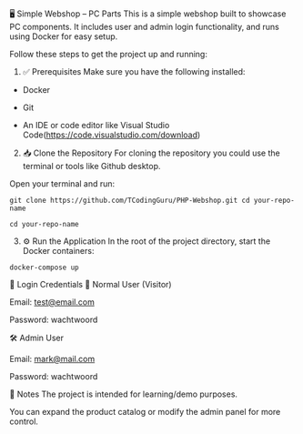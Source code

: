 🖥️ Simple Webshop – PC Parts
This is a simple webshop built to showcase PC components. It includes user and admin login functionality, and runs using Docker for easy setup.

Follow these steps to get the project up and running:

1. ✅ Prerequisites
Make sure you have the following installed:

- Docker

- Git

- An IDE or code editor like Visual Studio Code(https://code.visualstudio.com/download)

2. 📥 Clone the Repository
For cloning the repository you could use the terminal or tools like Github desktop.

Open your terminal and run:

``` git clone https://github.com/TCodingGuru/PHP-Webshop.git cd your-repo-name ```

``` cd your-repo-name ``` 

3. ⚙️ Run the Application
In the root of the project directory, start the Docker containers:

``` docker-compose up ```

🔐 Login Credentials
👤 Normal User (Visitor)

Email: test@email.com

Password: wachtwoord

🛠️ Admin User

Email: mark@mail.com

Password: wachtwoord

📝 Notes
The project is intended for learning/demo purposes.

You can expand the product catalog or modify the admin panel for more control.


